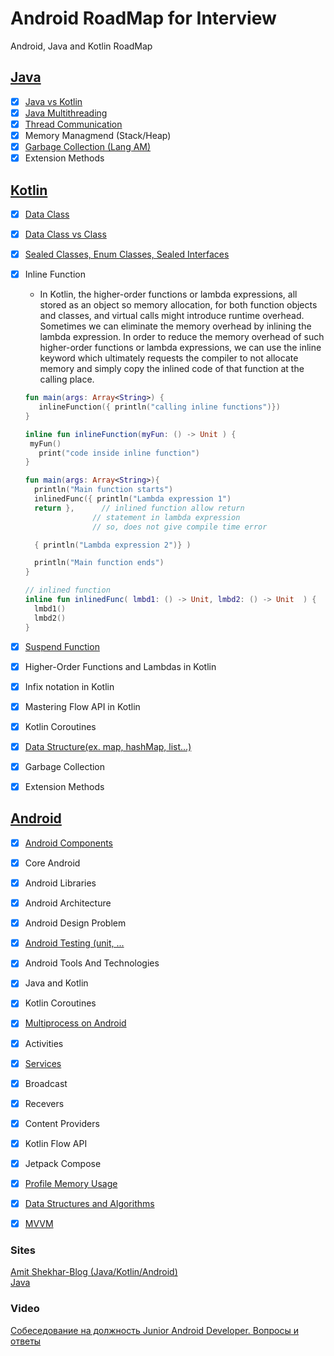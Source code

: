 # Android RoadMap for Interview
Android, Java and Kotlin RoadMap

## [Java](https://github.com/goodluck3301/android-interview/tree/main/Java)
- [x] [Java vs Kotlin](https://www.youtube.com/watch?v=RPvEAcjVvBQ)
- [x] [Java Multithreading](https://github.com/goodluck3301/android-interview/tree/main/Java/MultiThreading)
- [x] [Thread Communication](https://github.com/goodluck3301/android-interview/tree/main/Java/MultiThreading)
- [x] Memory Managmend (Stack/Heap)
- [x] [Garbage Collection (Lang AM)](https://www.youtube.com/watch?v=-ehHDzjCd-s)
- [x] Extension Methods

## [Kotlin](https://github.com/goodluck3301/android-interview/tree/main/Kotin)
- [x] [Data Class](https://www.youtube.com/watch?v=L0VulZZPGbI)
- [x] [Data Class vs Class](https://www.youtube.com/watch?v=Z6xj7hta7Ac)
- [x] [Sealed Classes, Enum Classes, Sealed Interfaces](https://github.com/goodluck3301/android-interview/blob/main/Android/SealedClass/README.md#enum-class--sealed-class)
- [x] Inline Function
  - In Kotlin, the higher-order functions or lambda expressions, all stored as an object so memory allocation, for both function objects and classes, and virtual calls might introduce runtime overhead. Sometimes we can eliminate the memory overhead by inlining the lambda expression. In order to reduce the memory overhead of such higher-order functions or lambda expressions, we can use the inline keyword which ultimately requests the compiler to not allocate memory and simply copy the inlined code of that function at the calling place.
   ```kt
  fun main(args: Array<String>) {  
      inlineFunction({ println("calling inline functions")})  
  }  
  
  inline fun inlineFunction(myFun: () -> Unit ) {  
    myFun()  
      print("code inside inline function")  
  }  
    ```
   
    ```kt
   fun main(args: Array<String>){
      println("Main function starts")
      inlinedFunc({ println("Lambda expression 1")
      return },      // inlined function allow return
                   // statement in lambda expression
                   // so, does not give compile time error
 
      { println("Lambda expression 2")} )
 
      println("Main function ends")
    }
    
    // inlined function
    inline fun inlinedFunc( lmbd1: () -> Unit, lmbd2: () -> Unit  ) { 
      lmbd1()
      lmbd2()
    }
    ```
- [x] [Suspend Function](https://www.youtube.com/watch?v=yc_WfBp-PdE) 
- [x] Higher-Order Functions and Lambdas in Kotlin
- [x] Infix notation in Kotlin
- [x] Mastering Flow API in Kotlin
- [x] Kotlin Coroutines
- [x] [Data Structure(ex. map, hashMap, list...)](https://github.com/goodluck3301/data-structures-and-algorithms)
- [x] Garbage Collection
- [x] Extension Methods


## [Android](https://github.com/goodluck3301/android-interview/tree/main/Android)

- [x] [Android Components](https://github.com/goodluck3301/android-interview/tree/main/Android#android-components)
- [x] Core Android
- [x] Android Libraries
- [x] Android Architecture
- [x] Android Design Problem
- [x] [Android Testing (unit, ...](https://github.com/goodluck3301/android-interview/tree/main/Android#testing-android)
- [x] Android Tools And Technologies
- [x] Java and Kotlin
- [x] Kotlin Coroutines
- [x] [Multiprocess on Android](https://medium.com/@rotxed/going-multiprocess-on-android-52975ed8863c)
- [x] Activities
- [x] [Services](https://github.com/goodluck3301/android-interview/tree/main/Android/Services)
- [x] Broadcast
- [x] Recevers 
- [x] Content Providers 
- [x] Kotlin Flow API
- [x] Jetpack Compose
- [x] [Profile Memory Usage](https://www.kodeco.com/books/android-debugging-by-tutorials/v1.0/chapters/10-profile-memory-usage)
- [x] [Data Structures and Algorithms](https://github.com/goodluck3301/data-structures-and-algorithms)
- [x] [MVVM](https://github.com/goodluck3301/android-interview/tree/main/Android/MVVM)


### Sites
[Amit Shekhar-Blog (Java/Kotlin/Android)](https://github.com/amitshekhariitbhu/android-interview-questions#core-android)</br>
[Java](https://www.javapedia.net/module/Java)


### Video
[Собеседование на должность Junior Android Developer. Вопросы и ответы](https://www.youtube.com/watch?v=odnGQh08b8Q)
